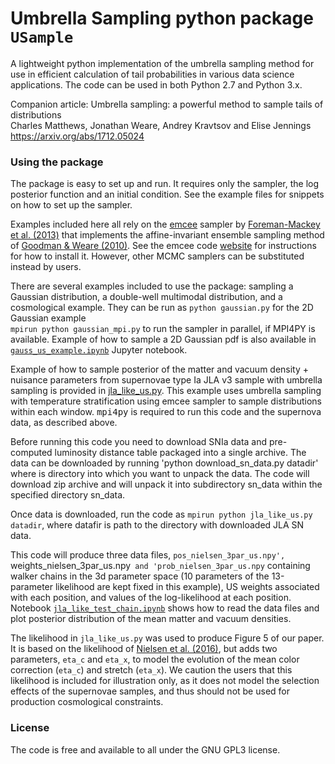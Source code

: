 Umbrella Sampling python package `USample`
=====

A lightweight python implementation of the umbrella sampling method for use in efficient calculation of tail probabilities in various data science applications. The code can be used in both Python 2.7 and Python 3.x. 

Companion article: Umbrella sampling: a powerful method to sample tails of distributions  
  Charles Matthews, Jonathan Weare, Andrey Kravtsov and Elise Jennings  
  https://arxiv.org/abs/1712.05024

### Using the package

The package is easy to set up and run. It requires only the sampler, the log posterior function and an initial condition. See the example files for snippets on how to set up the sampler.

Examples included here all rely on the <a href="http://dfm.io/emcee/current/">emcee</a> sampler by <a href="https://arxiv.org/abs/1202.3665">Foreman-Mackey et al. (2013)</a> that implements the affine-invariant ensemble sampling method of <a href="">Goodman & Weare (2010)</a>. See the emcee code <a href="http://dfm.io/emcee/current/">website</a> for instructions for how to install it. However, other MCMC samplers can be substituted instead by users. 

There are several examples included to use the package: sampling a Gaussian distribution, a double-well multimodal distribution, and a cosmological example. They can be run as `python gaussian.py` for the 2D Gaussian example  
`mpirun python gaussian_mpi.py` to run the sampler in parallel, if MPI4PY is available.
Example of how to sample a 2D Gaussian pdf is also available in <a href="https://github.com/c-matthews/usample/blob/master/gauss_us_example.ipynb">`gauss_us_example.ipynb`</a> Jupyter notebook.

Example of how to sample posterior of the matter and vacuum density + nuisance parameters from supernovae type Ia JLA v3 sample with umbrella sampling is provided in <a href="https://github.com/c-matthews/usample/blob/master/jla_like_us.py">jla_like_us.py</a>. This example uses umbrella sampling with temperature stratification using emcee sampler to sample distributions within each window. <tt>mpi4py</tt> is required to run this code and the supernova data, as described above.

Before running this code you need to download SNIa data and pre-computed luminosity distance table packaged into a single archive. The data can be downloaded by running 'python download_sn_data.py datadir' where is directory into which you want to unpack the data. The code will download zip archive and will unpack it into subdirectory sn_data within the specified directory sn_data. 

Once data is downloaded, run the code as `mpirun python jla_like_us.py datadir`, where datafir is path to the directory with downloaded JLA SN data. 

This code will produce three data files, `pos_nielsen_3par_us.npy', `weights_nielsen_3par_us.npy` and 'prob_nielsen_3par_us.npy` containing walker chains in the 3d parameter space (10 parameters of the 13-parameter likelihood are kept fixed in this example), US weights associated with each position, and values of the log-likelihood at each position.  Notebook <a href="https://github.com/c-matthews/usample/blob/master/jla_like_check_chain.ipynb">`jla_like_test_chain.ipynb`</a> shows how to read the data files and plot posterior distribution of the mean matter and vacuum densities.

The likelihood in `jla_like_us.py` was used to produce Figure 5 of our paper. It is based on the likelihood of <a href="http://adsabs.harvard.edu/abs/2016NatSR...635596N">Nielsen et al. (2016)</a>, but adds two parameters, `eta_c` and `eta_x`, to model the evolution of the mean color correction (`eta_c`) and stretch (`eta_x`). We caution the users that this likelihood is included for illustration only, as it does not model the selection effects of the supernovae samples, and thus should not be used for production cosmological constraints. 

### License

The code is free and available to all under the GNU GPL3 license.
